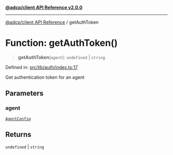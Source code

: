 [**@adcp/client API Reference v2.0.0**](../README.md)

***

[@adcp/client API Reference](../README.md) / getAuthToken

# Function: getAuthToken()

> **getAuthToken**(`agent`): `undefined` \| `string`

Defined in: [src/lib/auth/index.ts:17](https://github.com/adcontextprotocol/adcp-client/blob/9ed0be764adbd110916d257101c95a577b3f15c8/src/lib/auth/index.ts#L17)

Get authentication token for an agent

## Parameters

### agent

[`AgentConfig`](../interfaces/AgentConfig.md)

## Returns

`undefined` \| `string`
